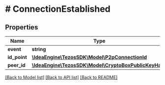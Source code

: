 # # ConnectionEstablished

## Properties

Name | Type | Description | Notes
------------ | ------------- | ------------- | -------------
**event** | **string** |  |
**id_point** | [**\IdeaEngine\TezosSDK\Model\P2pConnectionId**](P2pConnectionId.md) |  |
**peer_id** | [**\IdeaEngine\TezosSDK\Model\CryptoBoxPublicKeyHash**](CryptoBoxPublicKeyHash.md) |  |

[[Back to Model list]](../../README.md#models) [[Back to API list]](../../README.md#endpoints) [[Back to README]](../../README.md)
